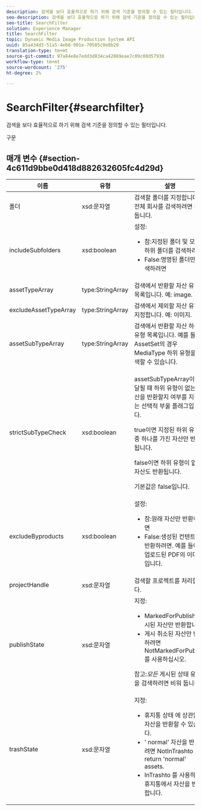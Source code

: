 ```yaml
---
description: 검색을 보다 효율적으로 하기 위해 검색 기준을 정의할 수 있는 필터입니다.
seo-description: 검색을 보다 효율적으로 하기 위해 검색 기준을 정의할 수 있는 필터입니다.
seo-title: SearchFilter
solution: Experience Manager
title: SearchFilter
topic: Dynamic Media Image Production System API
uuid: 85a434d3-51a5-4e68-901e-70585c0e8b20
translation-type: tm+mt
source-git-commit: 97a84e8e7edd3d834ca42069eae7c09c00d57938
workflow-type: tm+mt
source-wordcount: '275'
ht-degree: 2%

---
```



# SearchFilter{#searchfilter}

검색을 보다 효율적으로 하기 위해 검색 기준을 정의할 수 있는 필터입니다.

구문

## 매개 변수 {#section-4c611d9bbe0d418d882632605fc4d29d}

<table id="table_57CEE262A33A4E898C6AFB30C93FD874"> 
 <thead> 
  <tr> 
   <th colname="col1" class="entry"> 이름 </th> 
   <th colname="col2" class="entry"> 유형 </th> 
   <th colname="col3" class="entry"> 설명 </th> 
  </tr> 
 </thead>
 <tbody> 
  <tr> 
   <td colname="col1"> <span class="codeph"> <span class="varname"> 폴더</span> </span> </td> 
   <td colname="col2"> <span class="codeph"> xsd:문자열</span> </td> 
   <td colname="col3"> 검색할 폴더를 지정합니다. 전체 회사를 검색하려면 비워 둡니다. </td> 
  </tr> 
  <tr> 
   <td colname="col1"> <span class="codeph"> <span class="varname"> includeSubfolders</span> </span> </td> 
   <td colname="col2"> <span class="codeph"> xsd:boolean</span> </td> 
   <td colname="col3">설정: 
    <ul id="ul_BD8686943BD14D05A21C00192D4D70D3"> 
     <li id="li_B6A6DE5AAEFF4A80A8413B4785A88222"><span class="codeph"> 참</span>:지정된 폴더 및 모든 하위 폴더를 검색하려면 </li> 
     <li id="li_10A581F98B4847ED8EBE4AECC3AD70A8"><span class="codeph"> False</span>:명명된 폴더만 검색하려면 </li> 
    </ul> </td> 
  </tr> 
  <tr> 
   <td colname="col1"> <span class="codeph"> <span class="varname"> assetTypeArray</span> </span> </td> 
   <td colname="col2"> <span class="codeph"> type:StringArray</span> </td> 
   <td colname="col3">검색에서 반환할 자산 유형 목록입니다. 예: <span class="codeph"> image</span>. </td> 
  </tr> 
  <tr> 
   <td colname="col1"> <span class="codeph"> <span class="varname"> excludeAssetTypeArray</span> </span> </td> 
   <td colname="col2"> <span class="codeph"> type:StringArray</span> </td> 
   <td colname="col3"> 검색에서 제외할 자산 유형을 지정합니다. 예: 이미지. </td> 
  </tr> 
  <tr> 
   <td colname="col1"> <span class="codeph"> <span class="varname"> assetSubTypeArray</span> </span> </td> 
   <td colname="col2"> <span class="codeph"> type:StringArray</span> </td> 
   <td colname="col3">검색에서 반환할 자산 하위 유형 목록입니다. 예를 들어 <span class="codeph"> AssetSet</span>의 경우 <span class="codeph"> MediaType</span> 하위 유형을 검색할 수 있습니다. </td> 
  </tr> 
  <tr> 
   <td colname="col1"><span class="codeph"><span class="varname"> strictSubTypeCheck</span></span> </td> 
   <td colname="col2"><span class="codeph"> xsd:boolean</span> </td> 
   <td colname="col3"> <p><span class="codeph"> assetSubTypeArray</span>이 전달될 때 하위 유형이 없는 자산을 반환할지 여부를 지정하는 선택적 부울 플래그입니다. </p> <p>true이면 지정된 하위 유형 중 하나를 가진 자산만 반환됩니다. </p> <p>false이면 하위 유형이 없는 자산도 반환됩니다. </p> <p>기본값은 false입니다. </p> </td> 
  </tr> 
  <tr> 
   <td colname="col1"> <span class="codeph"> <span class="varname"> excludeByproducts</span> </span> </td> 
   <td colname="col2"> <span class="codeph"> xsd:boolean</span> </td> 
   <td colname="col3">설정: 
    <ul id="ul_8C164A5D9F0F43968C86A67FA6884F35"> 
     <li id="li_D8009688FF2C439D98D6C1052C1A6CBE"><span class="codeph"> 참</span>:원래 자산만 반환하려면 </li> 
     <li id="li_4970226BF0FF42388CAE4415FB63AF16"><span class="codeph"> False</span>:생성된 컨텐트를 반환하려면. 예를 들어 업로드된 PDF의 이미지입니다. </li> 
    </ul> </td> 
  </tr> 
  <tr> 
   <td colname="col1"> <span class="codeph"> <span class="varname"> projectHandle</span> </span> </td> 
   <td colname="col2"> <span class="codeph"> xsd:문자열</span> </td> 
   <td colname="col3"> 검색할 프로젝트를 처리합니다. </td> 
  </tr> 
  <tr> 
   <td colname="col1"> <span class="codeph"> <span class="varname"> publishState</span> </span> </td> 
   <td colname="col2"> <span class="codeph"> xsd:문자열</span> </td> 
   <td colname="col3">지정: 
    <ul id="ul_96FFEE28F7624C1FB0356776B4C7CD53"> 
     <li id="li_DCB07288E5F44E05A4D83D3F34B0E08E"><span class="codeph"> </span> MarkedForPublish게시된 자산만 반환합니다. </li> 
     <li id="li_9A9A852248DB490DB958AE986DF02672"><span class="codeph"> 게시 취소된 </span> 자산만 반환하려면 NotMarkedForPublish를 사용하십시오. </li> 
    </ul> <p>참고:<i>모든</i> 게시된 상태 유형을 검색하려면 비워 둡니다. </p> </td> 
  </tr> 
  <tr> 
   <td colname="col1"> <span class="codeph"> <span class="varname"> trashState</span> </span> </td> 
   <td colname="col2"> <span class="codeph"> xsd:문자열</span> </td> 
   <td colname="col3">지정: 
    <ul id="ul_D31B903FA8DA4CFFABAFABA3D8DA91EC"> 
     <li id="li_E4386C8260E64F0BAFE5BA57FF788E48"><span class="codeph"> 휴지통 상태</span> 에 상관없이 자산을 반환할 수 있습니다. </li> 
     <li id="li_0B8933FE18C643828075EC8CE8C0223C"><span class="codeph"> '</span> normal' 자산을 반환하려면 NotInTrashto return 'normal' assets. </li> 
     <li id="li_A1F46A0762FA4D4BA9F7247338238DC6"><span class="codeph"> InTrashto</span> 를 사용하여 휴지통에서 자산을 반환합니다. </li> 
    </ul> </td> 
  </tr> 
 </tbody> 
</table>


